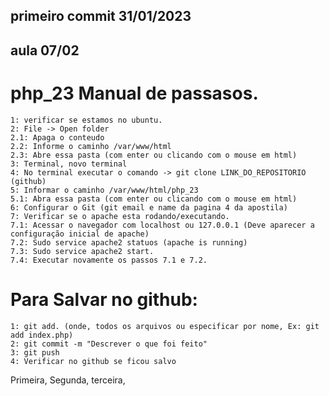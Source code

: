 ##  primeiro commit 31/01/2023
## aula 07/02
# php_23 Manual de passasos.
    1: verificar se estamos no ubuntu.
    2: File -> Open folder
    2.1: Apaga o conteudo 
    2.2: Informe o caminho /var/www/html
    2.3: Abre essa pasta (com enter ou clicando com o mouse em html)
    3: Terminal, novo terminal
    4: No terminal executar o comando -> git clone LINK_DO_REPOSITORIO (github)
    5: Informar o caminho /var/www/html/php_23
    5.1: Abra essa pasta (com enter ou clicando com o mouse em html)
    6: Configurar o Git (git email e name da pagina 4 da apostila)
    7: Verificar se o apache esta rodando/executando.
    7.1: Acessar o navegador com localhost ou 127.0.0.1 (Deve aparecer a configuração inicial de apache)
    7.2: Sudo service apache2 statuos (apache is running)
    7.3: Sudo service apache2 start.
    7.4: Executar novamente os passos 7.1 e 7.2.

# Para Salvar no github:
    1: git add. (onde, todos os arquivos ou especificar por nome, Ex: git add index.php)
    2: git commit -m "Descrever o que foi feito"
    3: git push
    4: Verificar no github se ficou salvo


Primeira,
Segunda,
terceira,

